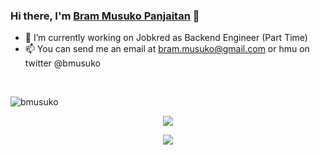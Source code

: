 ### Hi there, I'm [Bram Musuko Panjaitan](https://bmusuko.ninja) 👋
- 🔭 I’m currently working on Jobkred as Backend Engineer (Part Time)
- 📫 You can send me an email at bram.musuko@gmail.com or hmu on twitter @bmusuko
<br />
<p align="left"> <img src="https://komarev.com/ghpvc/?username=bmusuko" alt="bmusuko" /> </p>
<p align="center">
  <img align="center" src="https://github-readme-stats.vercel.app/api?username=bmusuko&show_icons=true&theme=tokyonight" />
</p>
<p align="center">
  <img align="center" src="https://spotify-github-profile.vercel.app/api/view?uid=21h43nefobtosoaq7mrcdjssq&cover_image=true" />
</p>
<!--
**bmusuko/bmusuko** is a ✨ _special_ ✨ repository because its `README.md` (this file) appears on your GitHub profile.

Here are some ideas to get you started:
- ⚡ Fun fact: I'm probably watching anime rn


- 🤔 I’m looking for help with ...
- 💬 Ask me about ...
- 😄 Pronouns: ...
-->
